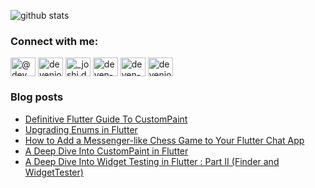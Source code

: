 <!--
**deven98/deven98** is a ✨ _special_ ✨ repository because its `README.md` (this file) appears on your GitHub profile.

Here are some ideas to get you started:

- 🔭 I’m currently working on ...
- 🌱 I’m currently learning ...
- 👯 I’m looking to collaborate on ...
- 🤔 I’m looking for help with ...
- 💬 Ask me about ...
- 📫 How to reach me: ...
- 😄 Pronouns: ...
- ⚡ Fun fact: ...
-->

![github stats](https://github-readme-stats.vercel.app/api?username=deven98&show_icons=true&hide=issues,contribs)

<h3 align="left">Connect with me:</h3>
<p align="left">
<a href="https://medium.com/@dev.n" target="blank"><img align="center" src="https://raw.githubusercontent.com/rahuldkjain/github-profile-readme-generator/master/src/images/icons/Social/medium.svg" alt="@dev.n" height="30" width="40" /></a>
<a href="https://twitter.com/devenjoshi7" target="blank"><img align="center" src="https://raw.githubusercontent.com/rahuldkjain/github-profile-readme-generator/master/src/images/icons/Social/twitter.svg" alt="devenjoshi7" height="30" width="40" /></a>
<a href="https://instagram.com/_joshi.dev" target="blank"><img align="center" src="https://raw.githubusercontent.com/rahuldkjain/github-profile-readme-generator/master/src/images/icons/Social/instagram.svg" alt="_joshi.dev" height="30" width="40" /></a>
<a href="https://codepen.io/deven-joshi" target="blank"><img align="center" src="https://raw.githubusercontent.com/rahuldkjain/github-profile-readme-generator/master/src/images/icons/Social/codepen.svg" alt="deven-joshi" height="30" width="40" /></a>
<a href="https://linkedin.com/in/deven-joshi-815725b8" target="blank"><img align="center" src="https://raw.githubusercontent.com/rahuldkjain/github-profile-readme-generator/master/src/images/icons/Social/linked-in-alt.svg" alt="deven-joshi-815725b8" height="30" width="40" /></a>
<a href="https://www.youtube.com/c/devenjoshi98" target="blank"><img align="center" src="https://raw.githubusercontent.com/rahuldkjain/github-profile-readme-generator/master/src/images/icons/Social/youtube.svg" alt="devenjoshi98" height="30" width="40" /></a>
</p>

### Blog posts
<!-- BLOG-POST-LIST:START -->
- [Definitive Flutter Guide To CustomPaint](https://medium.com/@dev.n/definitive-flutter-painting-guide-ab9f51202656?source=rss-abc8b1aeb318------2)
- [Upgrading Enums in Flutter](https://medium.com/@dev.n/upgrading-enums-in-flutter-7bba960d17e7?source=rss-abc8b1aeb318------2)
- [How to Add a Messenger-like Chess Game to Your Flutter Chat App](https://medium.com/@dev.n/how-to-add-a-messenger-like-chess-game-to-your-flutter-chat-app-965f1af25aa4?source=rss-abc8b1aeb318------2)
- [A Deep Dive Into CustomPaint in Flutter](https://medium.com/flutter-community/a-deep-dive-into-custompaint-in-flutter-47ab44e3f216?source=rss-abc8b1aeb318------2)
- [A Deep Dive Into Widget Testing in Flutter : Part II &lpar;Finder and WidgetTester&rpar;](https://medium.com/flutter-community/a-deep-dive-into-widget-testing-in-flutter-part-ii-finder-and-widgettester-f76f98b87a90?source=rss-abc8b1aeb318------2)
<!-- BLOG-POST-LIST:END -->
